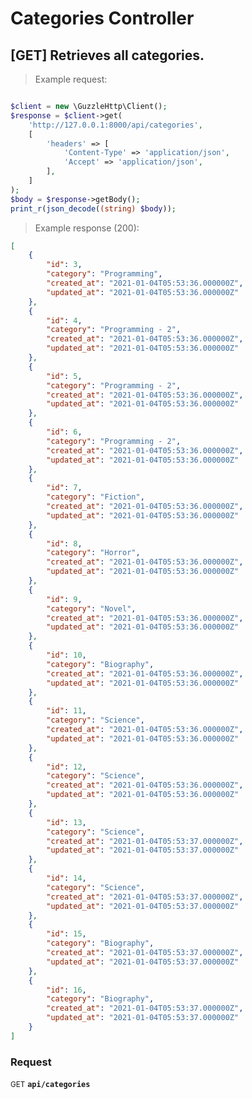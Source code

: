 # Categories Controller


## [GET] Retrieves all categories.




> Example request:

```php

$client = new \GuzzleHttp\Client();
$response = $client->get(
    'http://127.0.0.1:8000/api/categories',
    [
        'headers' => [
            'Content-Type' => 'application/json',
            'Accept' => 'application/json',
        ],
    ]
);
$body = $response->getBody();
print_r(json_decode((string) $body));
```


> Example response (200):

```json
[
    {
        "id": 3,
        "category": "Programming",
        "created_at": "2021-01-04T05:53:36.000000Z",
        "updated_at": "2021-01-04T05:53:36.000000Z"
    },
    {
        "id": 4,
        "category": "Programming - 2",
        "created_at": "2021-01-04T05:53:36.000000Z",
        "updated_at": "2021-01-04T05:53:36.000000Z"
    },
    {
        "id": 5,
        "category": "Programming - 2",
        "created_at": "2021-01-04T05:53:36.000000Z",
        "updated_at": "2021-01-04T05:53:36.000000Z"
    },
    {
        "id": 6,
        "category": "Programming - 2",
        "created_at": "2021-01-04T05:53:36.000000Z",
        "updated_at": "2021-01-04T05:53:36.000000Z"
    },
    {
        "id": 7,
        "category": "Fiction",
        "created_at": "2021-01-04T05:53:36.000000Z",
        "updated_at": "2021-01-04T05:53:36.000000Z"
    },
    {
        "id": 8,
        "category": "Horror",
        "created_at": "2021-01-04T05:53:36.000000Z",
        "updated_at": "2021-01-04T05:53:36.000000Z"
    },
    {
        "id": 9,
        "category": "Novel",
        "created_at": "2021-01-04T05:53:36.000000Z",
        "updated_at": "2021-01-04T05:53:36.000000Z"
    },
    {
        "id": 10,
        "category": "Biography",
        "created_at": "2021-01-04T05:53:36.000000Z",
        "updated_at": "2021-01-04T05:53:36.000000Z"
    },
    {
        "id": 11,
        "category": "Science",
        "created_at": "2021-01-04T05:53:36.000000Z",
        "updated_at": "2021-01-04T05:53:36.000000Z"
    },
    {
        "id": 12,
        "category": "Science",
        "created_at": "2021-01-04T05:53:36.000000Z",
        "updated_at": "2021-01-04T05:53:36.000000Z"
    },
    {
        "id": 13,
        "category": "Science",
        "created_at": "2021-01-04T05:53:37.000000Z",
        "updated_at": "2021-01-04T05:53:37.000000Z"
    },
    {
        "id": 14,
        "category": "Science",
        "created_at": "2021-01-04T05:53:37.000000Z",
        "updated_at": "2021-01-04T05:53:37.000000Z"
    },
    {
        "id": 15,
        "category": "Biography",
        "created_at": "2021-01-04T05:53:37.000000Z",
        "updated_at": "2021-01-04T05:53:37.000000Z"
    },
    {
        "id": 16,
        "category": "Biography",
        "created_at": "2021-01-04T05:53:37.000000Z",
        "updated_at": "2021-01-04T05:53:37.000000Z"
    }
]
```
<div id="execution-results-GETapi-categories" hidden>
    <blockquote>Received response<span id="execution-response-status-GETapi-categories"></span>:</blockquote>
    <pre class="json"><code id="execution-response-content-GETapi-categories"></code></pre>
</div>
<div id="execution-error-GETapi-categories" hidden>
    <blockquote>Request failed with error:</blockquote>
    <pre><code id="execution-error-message-GETapi-categories"></code></pre>
</div>
<form id="form-GETapi-categories" data-method="GET" data-path="api/categories" data-authed="0" data-hasfiles="0" data-headers='{"Content-Type":"application\/json","Accept":"application\/json"}' onsubmit="event.preventDefault(); executeTryOut('GETapi-categories', this);">
<h3>
    Request&nbsp;&nbsp;&nbsp;
    </h3>
<p>
<small class="badge badge-green">GET</small>
 <b><code>api/categories</code></b>
</p>
</form>



